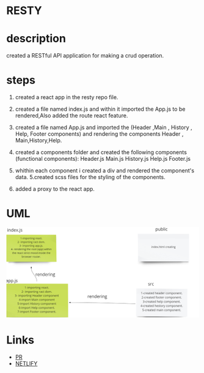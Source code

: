 # RESTY

# description
created a RESTful API application for making a crud operation.
# steps
1. created a react app in the resty repo file.
2. created a file named index.js and within it  imported the App.js to be rendered,Also added the route  react feature.
3. created a file named App.js and imported the (Header ,Main , History , Help, Footer components) and rendering the components Header , Main,History,Help.

4. created a components folder and created the following components (functional components):
Header.js
Main.js
History.js
Help.js
Footer.js
4. whithin each component i created a div and rendered the component's data.
5.created scss files for the styling of the components.
5. added a proxy to the react app.

# UML
![UML](./UMLclass26.png)

# Links
- [PR](https://github.com/ibrahimalaqoul/resty/pull/1)
- [NETLIFY](https://62763c410a26a10009d6ae77--cosmic-lebkuchen-0225dd.netlify.app/)
